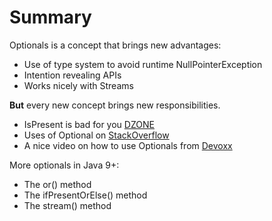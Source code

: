# Summary
Optionals is a concept that brings new advantages:
- Use of type system to avoid runtime NullPointerException
- Intention revealing APIs
- Works nicely with Streams

**But** every new concept brings new responsibilities.
- IsPresent is bad for you [DZONE](https://dzone.com/articles/optional-ispresent-is-bad-for-you)
- Uses of Optional on [StackOverflow](https://stackoverflow.com/questions/23454952/uses-for-optional)
- A nice video on how to use Optionals from [Devoxx](https://www.youtube.com/watch?v=Ej0sss6cq14)

More optionals in Java 9+:
- The or() method
- The ifPresentOrElse() method
- The stream() method


